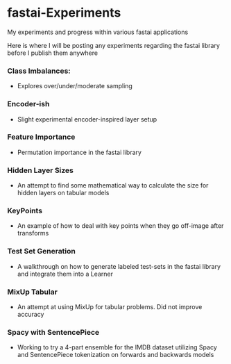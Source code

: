 # fastai-Experiments
My experiments and progress within various fastai applications

Here is where I will be posting any experiments regarding the fastai library before I publish them anywhere

### Class Imbalances:
  * Explores over/under/moderate sampling
  
### Encoder-ish
  * Slight experimental encoder-inspired layer setup
  
### Feature Importance
  * Permutation importance in the fastai library
  
### Hidden Layer Sizes
  * An attempt to find some mathematical way to 
  calculate the size for hidden layers on tabular models
  
### KeyPoints
  * An example of how to deal with key points when they go off-image after transforms
  
### Test Set Generation
  * A walkthrough on how to generate labeled test-sets in the fastai library and integrate them into a Learner

### MixUp Tabular
  * An attempt at using MixUp for tabular problems. Did not improve accuracy

### Spacy with SentencePiece
  * Working to try a 4-part ensemble for the IMDB dataset utilizing Spacy and SentencePiece tokenization on forwards and backwards models

